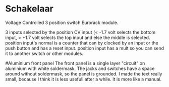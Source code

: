 # Schakelaar
Voltage Controlled 3 position switch Eurorack module.

3 inputs selected by the position CV input (< -1.7 volt selects the bottom input, > +1.7 volt selects the top input and else the middle is selected.
position input's normal is a counter that can by clocked by an input or the push button and has a reset input.
position input has a mult so you can send it to another switch or other modules.

#Aluminium front panel
The front panel is a single layer "circuit" on aluminium with white soldermask. The jacks and switches have a space around without soldermask, so the panel is grounded.
I made the text really small, because I think it is less usefull after a while. It is more like a manual.

